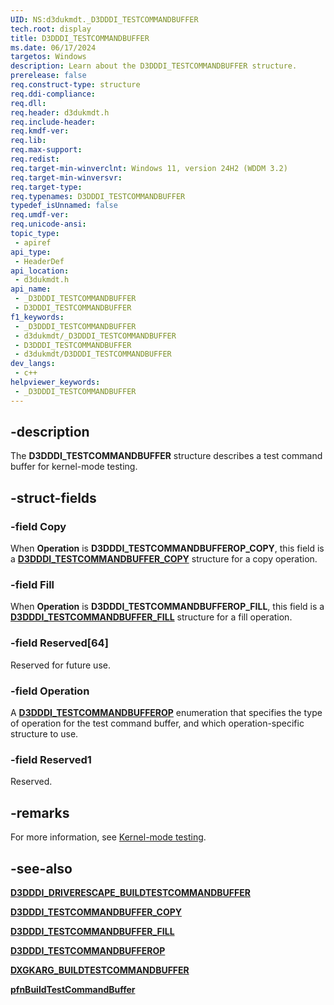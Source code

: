 ```yaml
---
UID: NS:d3dukmdt._D3DDDI_TESTCOMMANDBUFFER
tech.root: display
title: D3DDDI_TESTCOMMANDBUFFER
ms.date: 06/17/2024
targetos: Windows
description: Learn about the D3DDDI_TESTCOMMANDBUFFER structure.
prerelease: false
req.construct-type: structure
req.ddi-compliance: 
req.dll: 
req.header: d3dukmdt.h
req.include-header: 
req.kmdf-ver: 
req.lib: 
req.max-support: 
req.redist: 
req.target-min-winverclnt: Windows 11, version 24H2 (WDDM 3.2)
req.target-min-winversvr: 
req.target-type: 
req.typenames: D3DDDI_TESTCOMMANDBUFFER
typedef_isUnnamed: false
req.umdf-ver: 
req.unicode-ansi: 
topic_type:
 - apiref
api_type:
 - HeaderDef
api_location:
 - d3dukmdt.h
api_name:
 - _D3DDDI_TESTCOMMANDBUFFER
 - D3DDDI_TESTCOMMANDBUFFER
f1_keywords:
 - _D3DDDI_TESTCOMMANDBUFFER
 - d3dukmdt/_D3DDDI_TESTCOMMANDBUFFER
 - D3DDDI_TESTCOMMANDBUFFER
 - d3dukmdt/D3DDDI_TESTCOMMANDBUFFER
dev_langs:
 - c++
helpviewer_keywords:
 - _D3DDDI_TESTCOMMANDBUFFER
---
```


## -description

The **D3DDDI_TESTCOMMANDBUFFER** structure describes a test command buffer for kernel-mode testing.

## -struct-fields

### -field Copy

When **Operation** is **D3DDDI_TESTCOMMANDBUFFEROP_COPY**, this field is a [**D3DDDI_TESTCOMMANDBUFFER_COPY**](ns-d3dukmdt-d3dddi_testcommandbuffer_copy.md) structure for a copy operation.

### -field Fill

When **Operation** is **D3DDDI_TESTCOMMANDBUFFEROP_FILL**, this field is a [**D3DDDI_TESTCOMMANDBUFFER_FILL**](ns-d3dukmdt-d3dddi_testcommandbuffer_fill.md) structure for a fill operation.

### -field Reserved[64]

Reserved for future use.

### -field Operation

A [**D3DDDI_TESTCOMMANDBUFFEROP**](ne-d3dukmdt-d3dddi_testcommandbufferop.md) enumeration that specifies the type of operation for the test command buffer, and which operation-specific structure to use.

### -field Reserved1

Reserved.

## -remarks

For more information, see [Kernel-mode testing](/windows-hardware/drivers/display/kernel-mode-testing-of-wddm-features).

## -see-also

[**D3DDDI_DRIVERESCAPE_BUILDTESTCOMMANDBUFFER**](ns-d3dukmdt-d3dddi_driverescape_buildtestcommandbuffer.md)

[**D3DDDI_TESTCOMMANDBUFFER_COPY**](ns-d3dukmdt-d3dddi_testcommandbuffer_copy.md)

[**D3DDDI_TESTCOMMANDBUFFER_FILL**](ns-d3dukmdt-d3dddi_testcommandbuffer_fill.md)

[**D3DDDI_TESTCOMMANDBUFFEROP**](ne-d3dukmdt-d3dddi_testcommandbufferop.md)

[**DXGKARG_BUILDTESTCOMMANDBUFFER**](../d3dkmddi/ns-d3dkmddi-dxgkarg_buildtestcommandbuffer.md)

[**pfnBuildTestCommandBuffer**](../d3dkmddi/ns-d3dkmddi-dxgkddi_kernelmodetestinginterface.md)
